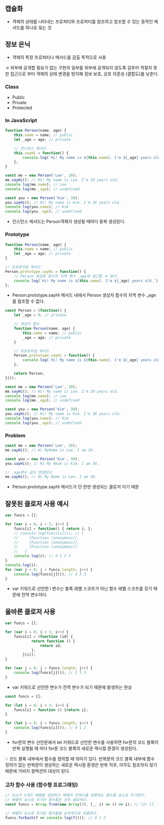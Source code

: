 ## 캡슐화

- 객체의 상태를 나타내는 프로퍼티와 프로퍼티를 참조하고 참조할 수 있는 동작인 메서드를 하나로 묶는 것

## 정보 은닉

- 객체의 특정 프로퍼티나 메서드를 감출 목적으로 사용

→ 외부에 공개할 필요가 없는 구현의 일부를 외부에 공개되지 않도록 감추어 적절치 못한 접근으로 부터 객체의 상태 변경을 방지해 정보 보호, 상호 의존성 (결합도)를 낮춘다.

### Class

- Public
- Private
- Protected

### In JavaScript

```jsx
function Person(name, age) {
    this.name = name; // public
    let _age = age; // private

    // 인스턴스 메서드
    this.sayHi = function() {
        console.log(`Hi! My name is ${this.name}. I'm ${_age} years old.`);
    };
}

const me = new Person('Lee', 20);
me.sayHi(); // Hi! My name is Lee. I'm 20 years old.
console.log(me.name); // Lee
console.log(me._age); // undefined

const you = new Person('Kim', 30);
you.sayHi(); // Hi! My name is Kim. I'm 30 years old.
console.log(you.name); // Kim
console.log(you._age); // undefined
```

- 인스턴스 메서드는 Person객체가 생성될 때마다 중복 생성된다.

### Prototype

```jsx
function Person(name, age) {
    this.name = name; // public
    let _age = age; // private
}

// 프로토타입 메서드
Person.prototype.sayHi = function() {
    // Person 생성장 함수의 지역 변수 _age에 접근할 수 없다.
    console.log(`Hi! My name is ${this.name}. I'm ${_age} years old.`);
};
```

- Person.prototype.sayHi 메서드 내에서 Person 생성자 함수의 지역 변수 _age를 참조할 수 없다.

```jsx
const Person = (function() {
    let _age = 0; // private

    // 생성자 함수
    function Person(name, age) {
        this.name = name; // public
        _age = age; // private
    }

    // 프로토타입 메서드
    Person.prototype.sayHi = function() {
        console.log(`Hi! My name is ${this.name}. I'm ${_age} years old.`);
    };

    return Person;
}());

const me = new Person('Lee', 20);
me.sayHi(); // Hi! My name is Lee. I'm 20 years old.
console.log(me.name); // Lee
console.log(me._age); // undefined

const you = new Person('Kim', 30);
you.sayHi(); // Hi! My name is Kim. I'm 30 years old.
console.log(you.name); // Kim
console.log(you._age); // undefined
```

### Problem

```jsx
const me = new Person('Lee', 20);
me.sayHi(); // Hi MyName is Lee. I am 20.

const you = new Person('Kim', 30);
you.sayHi(); // Hi My Nmae is Kim. I am 30.

// _age변수 값이 변경된다.
me.sayHi(); // Hi My Name is Lee. I am 30.
```

- Person.prototype.sayHi 메서드가 단 한번 생성되는 클로저 이기 때문

## 잘못된 클로저 사용 예시

```jsx
var funcs = [];

for (var i = 0; i < 3; i++) {
    funcs[i] = function() { return i; };
    // console.log(funcs[i]()); // [
    //     [Function (anonymous)],
    //     [Function (anonymous)],
    //     [Function (anonymous)]
    //   ]
    console.log(i); // 0 1 2 3
}
console.log(i);
for (var j = 0; j < funcs.length; j++) {
    console.log(funcs[j]()); // 3 3 3 
}
```

- var 키워드로 선언한  i 변수는 블록 레벨 스코프가 아닌 함수 레벨 스코프를 갖기 때문에 전역 변수이다.

## 올바른 클로저 사용

```jsx
var funcs = [];

for (var i = 0; i < 3; i++) {
    funcs[i] = (function (id) {
			return function () {
				return id;
			};
		}(i));
}

for (var j = 0; j < funcs.length; j++) {
    console.log(funcs[j]()); // 3 3 3 
}
```

- var 키워드로 선언한  변수가 전역 변수가 되기 때문에 발생하는 현상

```jsx
const funcs = [];

for (let i = 0; i < 3; i++) {
	funcs[i] = function () {return i};
}

for (let i = 0; i < funcs.length; i++) {
	console.log(funcs[i]()); // 0 1 2
}
```

- for문의 변수 선언문에서 let 키워드로 선언한 변수를 사용하면 for문의 코드 블록이 반복 실행될 때 마다 for문 코드 블록의 새로운 렉시컬 환경이 생성된다.

💡 코드 블록 내부에서 함수를 정의할 때 의미가 있다. 반복문의 코드 블록 내부에 함수 정의가 없는 반복문이 생성하는 새로운 렉시컬 환경은 반복 직후, 아무도 참조하지 않기 때문에 가비지 컬렉션의 대상이 된다.

### 고차 함수 사용 (함수형 프로그래밍)

```jsx
// 요소가 3개인 배열을 생성하고 배열의 인덱스를 반환하는 함수를 요소로 추가한다.
// 배열의 요소로 추가된 함수들은 모두 클로저다.
const funcs = Array.from(new Array(3), (_, i) => () => i); // (3) [f, f, f]

// 배열의 요소로 추가된 함수들을 순차적으로 호출한다.
funcs.forEach(f => console.log(f())); // 0 1 2
```